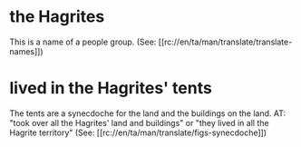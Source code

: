 # the Hagrites

This is a name of a people group. (See: [[rc://en/ta/man/translate/translate-names]])

# lived in the Hagrites' tents

The tents are a synecdoche for the land and the buildings on the land. AT: "took over all the Hagrites' land and buildings" or "they lived in all the Hagrite territory" (See: [[rc://en/ta/man/translate/figs-synecdoche]])

